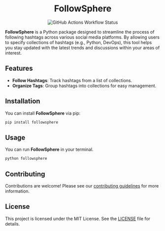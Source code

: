 <h1 align="center">FollowSphere</h1>

<p align="center">
<img alt="GitHub Actions Workflow Status" src="https://img.shields.io/github/actions/workflow/status/HYP3R00T/FollowSphere/pypi_publish.yml?style=for-the-badge&labelColor=%2324273a&color=%23b7bdf8
">
</p>

**FollowSphere** is a Python package designed to streamline the process of following hashtags across various social media platforms. By allowing users to specify collections of hashtags (e.g., Python, DevOps), this tool helps you stay updated with the latest trends and discussions within your areas of interest.

## Features

- **Follow Hashtags**: Track hashtags from a list of collections.
- **Organize Tags**: Group hashtags into collections for easy management.

## Installation

You can install **FollowSphere** via pip:

```bash
pip install followsphere
```

## Usage

You can run **FollowSphere** in your terminal.

```bash
python followsphere
```

## Contributing

Contributions are welcome! Please see our [contributing guidelines](CONTRIBUTING.md) for more information.

## License

This project is licensed under the MIT License. See the [LICENSE](LICENSE) file for details.

